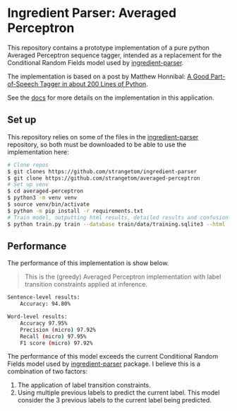 # Ingredient Parser: Averaged Perceptron

This repository contains a prototype implementation of a pure python Averaged Perceptron sequence tagger, intended as a replacement for the Conditional Random Fields model used by [ingredient-parser](https://github.com/strangetom/ingredient-parser).

The implementation is based on a post by Matthew Honnibal: [A Good Part-of-Speech Tagger in about 200 Lines of Python](https://explosion.ai/blog/part-of-speech-pos-tagger-in-python).

See the [docs](docs/README.md) for more details on the implementation in this application.

## Set up

This repository relies on some of the files in the [ingredient-parser](https://github.com/strangetom/ingredient-parser) repository, so both must be downloaded to be able to use the implementation here:

```bash
# Clone repos
$ git clones https://github.com/strangetom/ingredient-parser
$ git clone https://github.com/strangetom/averaged-perceptron
# Set up venv
$ cd averaged-perceptron
$ python3 -m venv venv
$ source venv/bin/activate
$ python -m pip install -r requirements.txt
# Train model, outputting html results, detailed results and confusion matrix
$ python train.py train --database train/data/training.sqlite3 --html --detailed --confusion
```

## Performance

The performance of this implementation is show below.

> This is the (greedy) Averaged Perceptron implementation with label transition constraints applied at inference.

```bash
Sentence-level results:
	Accuracy: 94.80%

Word-level results:
	Accuracy 97.95%
	Precision (micro) 97.92%
	Recall (micro) 97.95%
	F1 score (micro) 97.92%

```

The performance of this model exceeds the current Conditional Random Fields model used by [ingredient-parser](https://github.com/strangetom/ingredient-parser) package. I believe this is a combination of two factors:

1. The application of label transition constraints.
2. Using multiple previous labels to predict the current label. This model consider the 3 previous labels to the current label being predicted.
